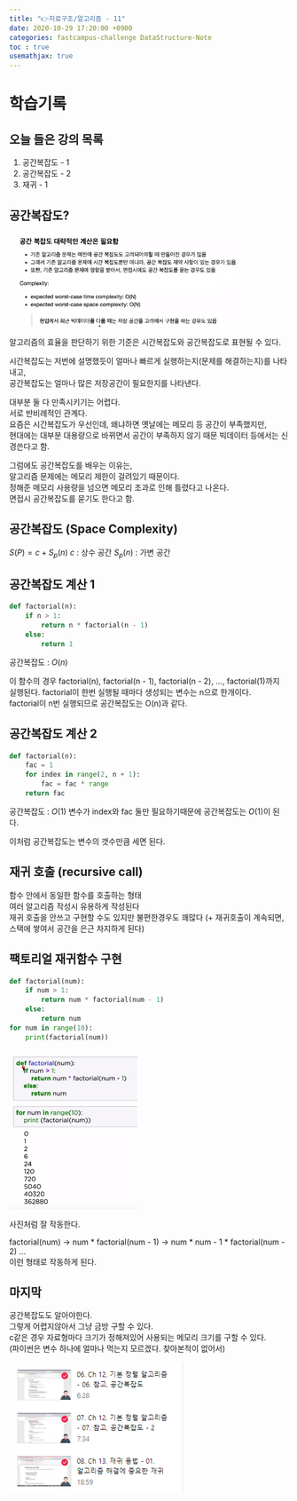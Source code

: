```yaml
---
title: "👉자료구조/알고리즘 - 11"
date: 2020-10-29 17:20:00 +0900
categories: fastcampus-challenge DataStructure-Note
toc : true
usemathjax: true
---
```

# 학습기록
## 오늘 들은 강의 목록
1. 공간복잡도 - 1
2. 공간복잡도 - 2
3. 재귀 - 1

## 공간복잡도?

![공간](/assets/images/fastchallenge/day11/공간복잡도짤.PNG)

알고리즘의 효율을 판단하기 위한 기준은 시간복잡도와 공간복잡도로 표현될 수 있다.  

시간복잡도는 저번에 설명했듯이 얼마나 빠르게 실행하는지(문제를 해결하는지)를 나타내고,  
공간복잡도는 얼마나 많은 저장공간이 필요한지를 나타낸다.

대부분 둘 다 만족시키기는 어렵다.  
서로 반비례적인 관계다.  
요즘은 시간복잡도가 우선인데, 왜냐하면 옛날에는 메모리 등 공간이 부족했지만,  
현대에는 대부분 대용량으로 바뀌면서 공간이 부족하지 않기 때문
빅데이터 등에서는 신경쓴다고 함.

그럼에도 공간복잡도를 배우는 이유는,  
알고리즘 문제에는 메모리 제한이 걸려있기 때문이다.  
정해준 메모리 사용량을 넘으면 메모리 초과로 인해 틀렸다고 나온다.  
면접시 공간복잡도를 묻기도 한다고 함.

## 공간복잡도 (Space Complexity)

$S(P)=c+S_p(n)$
$c$ : 상수 공간
$S_p(n)$ : 가변 공간

## 공간복잡도 계산 1

```py
def factorial(n):
    if n > 1:
        return n * factorial(n - 1)
    else:
        return 1
```

공간복잡도 : $O(n)$

이 함수의 경우
factorial(n), factorial(n - 1), factorial(n - 2), ..., factorial(1)까지 실행된다.
factorial이 한번 실행될 때마다 생성되는 변수는 n으로 한개이다.  
factorial이 n번 실행되므로 공간복잡도는 O(n)과 같다.

## 공간복잡도 계산 2

```py
def factorial(n):
    fac = 1
    for index in range(2, n + 1):
        fac = fac * range
    return fac
```

공간복잡도 : $O(1)$
변수가 index와 fac 둘만 필요하기때문에 공간복잡도는 $O(1)$이 된다.

이처럼 공간복잡도는 변수의 갯수만큼 세면 된다.

## 재귀 호출 (recursive call)

함수 안에서 동일한 함수를 호출하는 형태  
여러 알고리즘 작성시 유용하게 작성된다  
재귀 호출을 안쓰고 구현할 수도 있지만 불편한경우도 꽤많다
(+ 재귀호출이 계속되면, 스택에 쌓여서 공간을 은근 차지하게 된다)

## 팩토리얼 재귀함수 구현

```py
def factorial(num):
    if num > 1:
        return num * factorial(num - 1)
    else:
        return num
for num in range(10):
    print(factorial(num))
```

![팩토리얼](/assets/images/fastchallenge/day11/팩토리얼구현.PNG)

사진처럼 잘 작동한다.

factorial(num) -> num * factorial(num - 1) -> num * num - 1 * factorial(num - 2) ...  
이런 형태로 작동하게 된다.

## 마지막

공간복잡도도 알아야한다.  
그렇게 어렵지않아서 그냥 금방 구할 수 있다.  
c같은 경우 자료형마다 크기가 정해져있어 사용되는 메모리 크기를 구할 수 있다.  
(파이썬은 변수 하나에 얼마나 먹는지 모르겠다. 찾아본적이 없어서)  

![수강인증](/assets/images/fastchallenge/day11/수강인증.PNG)  